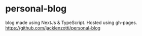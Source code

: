 # personal-blog
blog made using NextJs &amp; TypeScript. Hosted using gh-pages.  
https://github.com/jacklenzotti/personal-blog

